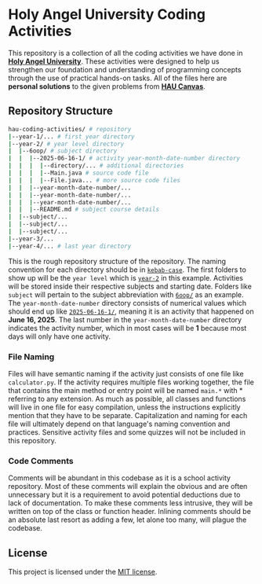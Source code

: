 # Holy Angel University Coding Activities

This repository is a collection of all the coding activities we have done in [**Holy Angel University**](https://www.hau.edu.ph/). These activities were designed to help us strengthen our foundation and understanding of programming concepts through the use of practical hands-on tasks. All of the files here are **personal solutions** to the given problems from [**HAU Canvas**](https://hau.instructure.com/). 

## Repository Structure

```bash
hau-coding-activities/ # repository
|--year-1/... # first year directory
|--year-2/ # year level directory
|  |--6oop/ # subject directory
|  |  |--2025-06-16-1/ # activity year-month-date-number directory
|  |  |  |--directory/... # additional directories
|  |  |  |--Main.java # source code file
|  |  |  |--File.java... # more source code files
|  |  |--year-month-date-number/...
|  |  |--year-month-date-number/...
|  |  |--year-month-date-number/...
|  |  |--README.md # subject course details
|  |--subject/...
|  |--subject/...
|  |--subject/...
|--year-3/...
|--year-4/... # last year directory
```

This is the rough repository structure of the repository. The naming convention for each directory should be in [`kebab-case`](https://developer.mozilla.org/en-US/docs/Glossary/Kebab_case). The first folders to show up will be the `year level` which is [`year-2`](./year-2/) in this example. Activities will be stored inside their respective subjects and starting date. Folders like `subject` will pertain to the subject abbreviation with [`6oop/`](./year-2/6oop/) as an example. The `year-month-date-number` directory consists of numerical values which should end up like [`2025-06-16-1/`](./year-2/6oop/2025-06-16/), meaning it is an activity that happened on **June 16, 2025**. The last number in the `year-month-date-number` directory indicates the activity number, which in most cases will be **1** because most days will only have one activity.

### File Naming

Files will have semantic naming if the activity just consists of one file like `calculator.py`. If the activity requires multiple files working together, the file that contains the main method or entry point will be named `main.*` with * referring to any extension. As much as possible, all classes and functions will  live in one file for easy compilation, unless the instructions explicitly mention that they have to be separate. Capitalization and naming for each file will ultimately depend on that language's naming convention and practices. Sensitive activity files and some quizzes will not be included in this repository.

### Code Comments 

Comments will be abundant in this codebase as it is a school activity repository. Most of these comments will explain the obvious and are often unnecessary but it is a requirement to avoid potential deductions due to lack of documentation. To make these comments less intrusive, they will be written on top of the class or function header. Inlining comments should be an absolute last resort as adding a few, let alone too many, will plague the codebase. 

## License

This project is licensed under the [MIT license](./LICENSE).
